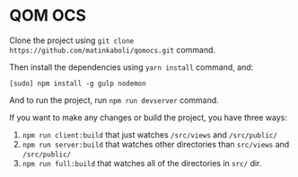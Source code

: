 # QOM OCS

Clone the project using `git clone https://github.com/matinkaboli/qomocs.git` command.

Then install the dependencies using `yarn install` command, and:

```[sudo] npm install -g gulp nodemon```

And to run the project, run `npm run devserver` command.

If you want to make any changes or build the project, you have three ways: 


1. `npm run client:build` that just watches `/src/views` and `/src/public/`
2. `npm run server:build` that watches other directories than `src/views` and `/src/public/`
3. `npm run full:build` that watches all of the directories in `src/` dir.

